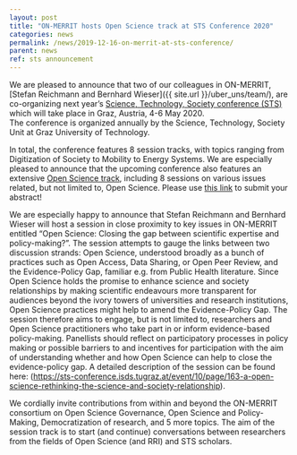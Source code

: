 ```yaml
---
layout: post
title: "ON-MERRIT hosts Open Science track at STS Conference 2020"
categories: news
permalink: /news/2019-12-16-on-merrit-at-sts-conference/
parent: news
ref: sts announcement
---
```

We are pleased to announce that two of our colleagues in ON-MERRIT, [Stefan Reichmann and Bernhard Wieser]({{ site.url }}/uber_uns/team/), are co-organizing next year’s [Science, Technology, Society conference (STS)](https://www.tugraz.at/arbeitsgruppen/sts/sts-conference-graz/) which will take place in Graz, Austria, 4-6 May 2020.    
The conference is organized annually by the Science, Technology, Society Unit at Graz University of Technology.   

In total, the conference features 8 session tracks, with topics ranging from Digitization of Society to Mobility to Energy Systems. We are especially pleased to announce that the upcoming conference also features an extensive [Open Science track](https://sts-conference.isds.tugraz.at/event/10/page/157-overview-session-tracks), including 8 sessions on various issues related, but not limited to, Open Science. Please use [this link](https://sts-conference.isds.tugraz.at/event/10/page/157-overview-session-tracks) to submit your abstract!   

We are especially happy to announce that Stefan Reichmann and Bernhard Wieser will host a session in close proximity to key issues in ON-MERRIT entitled “Open Science: Closing the gap between scientific expertise and policy-making?”. The session attempts to gauge the links between two discussion strands: Open Science, understood broadly as a bunch of practices such as Open Access, Data Sharing, or Open Peer Review, and the Evidence-Policy Gap, familiar e.g. from Public Health literature. Since Open Science holds the promise to enhance science and society relationships by making scientific endeavours more transparent for audiences beyond the ivory towers of universities and research institutions, Open Science practices might help to amend the Evidence-Policy Gap. The session therefore aims to engage, but is not limited to, researchers and Open Science practitioners who take part in or inform evidence-based policy-making. Panellists should reflect on participatory processes in policy making or possible barriers to and incentives for participation with the aim of understanding whether and how Open Science can help to close the evidence-policy gap. A detailed description of the session can be found here: (https://sts-conference.isds.tugraz.at/event/10/page/163-a-open-science-rethinking-the-science-and-society-relationship).      

We cordially invite contributions from within and beyond the ON-MERRIT consortium on Open Science Governance, Open Science and Policy-Making, Democratization of research, and 5 more topics. The aim of the session track is to start (and continue) conversations between researchers from the fields of Open Science (and RRI) and STS scholars.   

